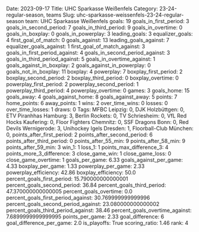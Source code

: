Date: 2023-09-17
Title: UHC Sparkasse Weißenfels
Category: 23-24-regular-season, teams
Slug: uhc-sparkasse-weissenfels-23-24-regular-season
team: UHC Sparkasse Weißenfels
goals: 19
goals_in_first_period: 3
goals_in_second_period: 7
goals_in_third_period: 9
goals_in_overtime: 0
goals_in_boxplay: 0
goals_in_powerplay: 3
leading_goals: 3
equalizer_goals: 4
first_goal_of_match: 0
goals_against: 13
leading_goals_against: 7
equalizer_goals_against: 1
first_goal_of_match_against: 3
goals_in_first_period_against: 4
goals_in_second_period_against: 3
goals_in_third_period_against: 5
goals_in_overtime_against: 1
goals_against_in_boxplay: 2
goals_against_in_powerplay: 0
goals_not_in_boxplay: 11
boxplay: 4
powerplay: 7
boxplay_first_period: 2
boxplay_second_period: 2
boxplay_third_period: 0
boxplay_overtime: 0
powerplay_first_period: 2
powerplay_second_period: 1
powerplay_third_period: 4
powerplay_overtime: 0
games: 3
goals_home: 15
goals_away: 4
goals_against_home: 8
goals_against_away: 5
points: 7
home_points: 6
away_points: 1
wins: 2
over_time_wins: 0
losses: 0
over_time_losses: 1
draws: 0
Tags:  MFBC Leipzig: 0,  DJK Holzbüttgen: 0,  ETV Piranhhas Hamburg: 3,  Berlin Rockets: 0,  TV Schriesheim: 0,  VfL Red Hocks Kaufering: 0,  Floor Fighters Chemnitz: 0,  SSF Dragons Bonn: 0,  Red Devils Wernigerode: 3,  Unihockey Igels Dresden: 1,  Floorball-Club München: 0,
points_after_first_period: 2
points_after_second_period: 6
points_after_third_period: 0
points_after_55_min: 9
points_after_58_min: 9
points_after_59_min: 3
win_1: 1
loss_1: 1
points_max_difference_3: 4
points_more_3_difference: 3
close_game_win: 1
close_game_loss: 0
close_game_overtime: 1
goals_per_game: 6.33
goals_against_per_game: 4.33
boxplay_per_game: 1.33
powerplay_per_game: 2.33
powerplay_efficiency: 42.86
boxplay_efficiency: 50.0
percent_goals_first_period: 15.790000000000001
percent_goals_second_period: 36.84
percent_goals_third_period: 47.370000000000005
percent_goals_overtime: 0.0
percent_goals_first_period_against: 30.769999999999996
percent_goals_second_period_against: 23.080000000000002
percent_goals_third_period_against: 38.46
percent_goals_overtime_against: 7.6899999999999995
points_per_game: 2.33
goal_difference: 6
goal_difference_per_game: 2.0
is_playoffs: True
scoring_ratio: 1.46
rank: 4
